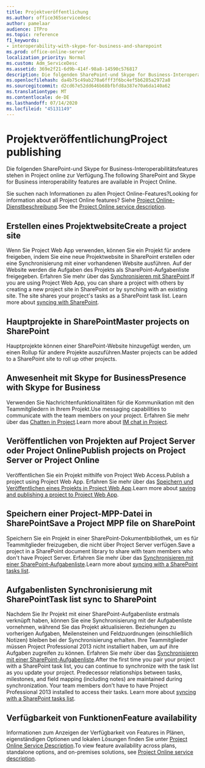 ```yaml
---
title: Projektveröffentlichung
ms.author: office365servicedesc
author: pamelaar
audience: ITPro
ms.topic: reference
f1_keywords:
- interoperability-with-skype-for-business-and-sharepoint
ms.prod: office-online-server
localization_priority: Normal
ms.custom: Adm_ServiceDesc
ms.assetid: 369e2f21-6d9b-414f-98a8-14590c576817
description: Die folgenden SharePoint-und Skype for Business-Interoperabilitätsfeatures stehen in Project online zur Verfügung.
ms.openlocfilehash: da4b75c49ab270a6fff3f6bc4ef5b6285a2972a8
ms.sourcegitcommit: d2cd67e52dd646b68bfbfd8a387e70a6da140a62
ms.translationtype: MT
ms.contentlocale: de-DE
ms.lasthandoff: 07/14/2020
ms.locfileid: "45131149"
---
```

# <a name="project-publishing"></a><span data-ttu-id="207a2-103">Projektveröffentlichung</span><span class="sxs-lookup"><span data-stu-id="207a2-103">Project publishing</span></span>

<span data-ttu-id="207a2-104">Die folgenden SharePoint-und Skype for Business-Interoperabilitätsfeatures stehen in Project online zur Verfügung.</span><span class="sxs-lookup"><span data-stu-id="207a2-104">The following SharePoint and Skype for Business interoperability features are available in Project Online.</span></span>
  
<span data-ttu-id="207a2-105">Sie suchen nach Informationen zu allen Project Online-Features?</span><span class="sxs-lookup"><span data-stu-id="207a2-105">Looking for information about all Project Online features?</span></span> <span data-ttu-id="207a2-106">Siehe [Project Online-Dienstbeschreibung](project-online-service-description.md).</span><span class="sxs-lookup"><span data-stu-id="207a2-106">See the [Project Online service description](project-online-service-description.md).</span></span>
  
## <a name="create-a-project-site"></a><span data-ttu-id="207a2-107">Erstellen eines Projektwebsite</span><span class="sxs-lookup"><span data-stu-id="207a2-107">Create a project site</span></span>

<span data-ttu-id="207a2-p102">Wenn Sie Project Web App verwenden, können Sie ein Projekt für andere freigeben, indem Sie eine neue Projektwebsite in SharePoint erstellen oder eine Synchronisierung mit einer vorhandenen Website ausführen. Auf der Website werden die Aufgaben des Projekts als SharePoint-Aufgabenliste freigegeben. Erfahren Sie mehr über das [Synchronisieren mit SharePoint](https://go.microsoft.com/fwlink/p/?LinkId=271352).</span><span class="sxs-lookup"><span data-stu-id="207a2-p102">If you are using Project Web App, you can share a project with others by creating a new project site in SharePoint or by synching with an existing site. The site shares your project's tasks as a SharePoint task list. Learn more about [syncing with SharePoint](https://go.microsoft.com/fwlink/p/?LinkId=271352).</span></span>
  
## <a name="master-projects-on-sharepoint"></a><span data-ttu-id="207a2-111">Hauptprojekte in SharePoint</span><span class="sxs-lookup"><span data-stu-id="207a2-111">Master projects on SharePoint</span></span>

<span data-ttu-id="207a2-112">Hauptprojekte können einer SharePoint-Website hinzugefügt werden, um einen Rollup für andere Projekte auszuführen.</span><span class="sxs-lookup"><span data-stu-id="207a2-112">Master projects can be added to a SharePoint site to roll up other projects.</span></span> 
  
## <a name="presence-with-skype-for-business"></a><span data-ttu-id="207a2-113">Anwesenheit mit Skype for Business</span><span class="sxs-lookup"><span data-stu-id="207a2-113">Presence with Skype for Business</span></span>

<span data-ttu-id="207a2-114">Verwenden Sie Nachrichtenfunktionalitäten für die Kommunikation mit den Teammitgliedern in Ihrem Projekt.</span><span class="sxs-lookup"><span data-stu-id="207a2-114">Use messaging capabilities to communicate with the team members on your project.</span></span> <span data-ttu-id="207a2-115">Erfahren Sie mehr über das [Chatten in Project](https://go.microsoft.com/fwlink/p/?LinkId=271351).</span><span class="sxs-lookup"><span data-stu-id="207a2-115">Learn more about [IM chat in Project](https://go.microsoft.com/fwlink/p/?LinkId=271351).</span></span>
  
## <a name="publish-projects-on-project-server-or-project-online"></a><span data-ttu-id="207a2-116">Veröffentlichen von Projekten auf Project Server oder Project Online</span><span class="sxs-lookup"><span data-stu-id="207a2-116">Publish projects on Project Server or Project Online</span></span>

<span data-ttu-id="207a2-117">Veröffentlichen Sie ein Projekt mithilfe von Project Web Access.</span><span class="sxs-lookup"><span data-stu-id="207a2-117">Publish a project using Project Web App.</span></span> <span data-ttu-id="207a2-118">Erfahren Sie mehr über das [Speichern und Veröffentlichen eines Projekts in Project Web App](https://go.microsoft.com/fwlink/p/?LinkId=271354).</span><span class="sxs-lookup"><span data-stu-id="207a2-118">Learn more about [saving and publishing a project to Project Web App](https://go.microsoft.com/fwlink/p/?LinkId=271354).</span></span>
  
## <a name="save-a-project-mpp-file-on-sharepoint"></a><span data-ttu-id="207a2-119">Speichern einer Project-MPP-Datei in SharePoint</span><span class="sxs-lookup"><span data-stu-id="207a2-119">Save a Project MPP file on SharePoint</span></span>

<span data-ttu-id="207a2-120">Speichern Sie ein Projekt in einer SharePoint-Dokumentbibliothek, um es für Teammitglieder freizugeben, die nicht über Project Server verfügen.</span><span class="sxs-lookup"><span data-stu-id="207a2-120">Save a project in a SharePoint document library to share with team members who don't have Project Server.</span></span> <span data-ttu-id="207a2-121">Erfahren Sie mehr über das [Synchronisieren mit einer SharePoint-Aufgabenliste](https://go.microsoft.com/fwlink/p/?LinkId=271353).</span><span class="sxs-lookup"><span data-stu-id="207a2-121">Learn more about [syncing with a SharePoint tasks list](https://go.microsoft.com/fwlink/p/?LinkId=271353).</span></span>
  
## <a name="task-list-sync-to-sharepoint"></a><span data-ttu-id="207a2-122">Aufgabenlisten Synchronisierung mit SharePoint</span><span class="sxs-lookup"><span data-stu-id="207a2-122">Task list sync to SharePoint</span></span>

<span data-ttu-id="207a2-p106">Nachdem Sie Ihr Projekt mit einer SharePoint-Aufgabenliste erstmals verknüpft haben, können Sie eine Synchronisierung mit der Aufgabenliste vornehmen, während Sie das Projekt aktualisieren. Beziehungen zu vorherigen Aufgaben, Meilensteinen und Feldzuordnungen (einschließlich Notizen) bleiben bei der Synchronisierung erhalten. Ihre Teammitglieder müssen Project Professional 2013 nicht installiert haben, um auf ihre Aufgaben zugreifen zu können. Erfahren Sie mehr über das [Synchronisieren mit einer SharePoint-Aufgabenliste](https://go.microsoft.com/fwlink/p/?LinkId=271353).</span><span class="sxs-lookup"><span data-stu-id="207a2-p106">After the first time you pair your project with a SharePoint task list, you can continue to synchronize with the task list as you update your project. Predecessor relationships between tasks, milestones, and field mapping (including notes) are maintained during synchronization. Your team members don't have to have Project Professional 2013 installed to access their tasks. Learn more about [syncing with a SharePoint tasks list](https://go.microsoft.com/fwlink/p/?LinkId=271353).</span></span>
  
## <a name="feature-availability"></a><span data-ttu-id="207a2-127">Verfügbarkeit von Funktionen</span><span class="sxs-lookup"><span data-stu-id="207a2-127">Feature availability</span></span>

<span data-ttu-id="207a2-128">Informationen zum Anzeigen der Verfügbarkeit von Features in Plänen, eigenständigen Optionen und lokalen Lösungen finden Sie unter [Project Online Service Description](project-online-service-description.md).</span><span class="sxs-lookup"><span data-stu-id="207a2-128">To view feature availability across plans, standalone options, and on-premises solutions, see [Project Online service description](project-online-service-description.md).</span></span>
  

